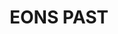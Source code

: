 ---
title: EONS PAST
role: Mix Producer, Sound Design
image: /images/portfolio/eons-past.png
url: https://www.youtube.com/watch?v=AqryMCNBTrc&list=PLJCYJVa1ZsO0iuXSVAkbIzvR0c2QtRnGM&ab_channel=EonsPast
client: Eons Past
description: Provided comprehensive mix production and sound design for experimental electronic project Eons Past, focusing on creating immersive sonic landscapes and textural depth.
featured: true
order: 2
---